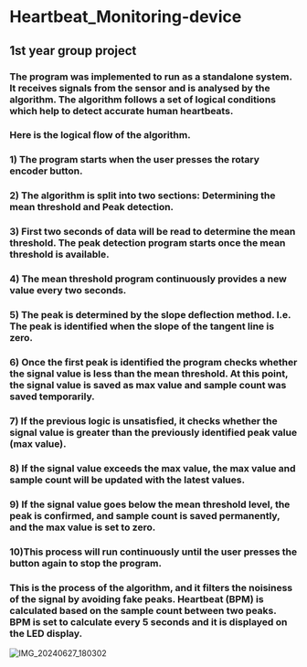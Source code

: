 # Heartbeat_Monitoring-device
## 1st year group project
### The program was implemented to run as a standalone system. It receives signals from the sensor and is analysed by the algorithm. The algorithm follows a set of logical conditions which help to detect accurate human heartbeats.
### Here is the logical flow of the algorithm.
### 1) The program starts when the user presses the rotary encoder button.
### 2) The algorithm is split into two sections: Determining the mean threshold and Peak detection.
### 3) First two seconds of data will be read to determine the mean threshold. The peak detection program starts once the mean threshold is available.
### 4) The mean threshold program continuously provides a new value every two seconds.
### 5) The peak is determined by the slope deflection method. I.e. The peak is identified when the slope of the tangent line is zero.
### 6) Once the first peak is identified the program checks whether the signal value is less than the mean threshold. At this point, the signal value is saved as max value and sample count was saved temporarily.
### 7) If the previous logic is unsatisfied, it checks whether the signal value is greater than the previously identified peak value (max value).
### 8) If the signal value exceeds the max value, the max value and sample count will be updated with the latest values.
### 9) If the signal value goes below the mean threshold level, the peak is confirmed, and sample count is saved permanently, and the max value is set to zero.
### 10)This process will run continuously until the user presses the button again to stop the program.
### This is the process of the algorithm, and it filters the noisiness of the signal by avoiding fake peaks. Heartbeat (BPM) is calculated based on the sample count between two peaks. BPM is set to calculate every 5 seconds and it is displayed on the LED display.


![IMG_20240627_180302](https://github.com/user-attachments/assets/94bc645b-87f1-4b33-b1c7-aaa5a304713f)
